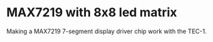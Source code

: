 <h1>MAX7219 with 8x8 led matrix</h1>

Making a MAX7219 7-segment display driver chip work with the TEC-1.
